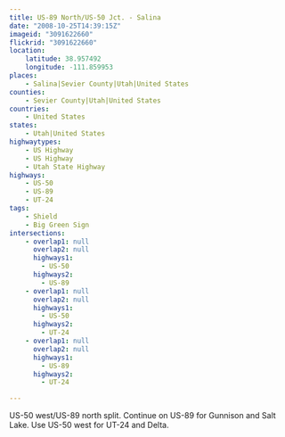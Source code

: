 ```yaml
---
title: US-89 North/US-50 Jct. - Salina
date: "2008-10-25T14:39:15Z"
imageid: "3091622660"
flickrid: "3091622660"
location:
    latitude: 38.957492
    longitude: -111.859953
places:
    - Salina|Sevier County|Utah|United States
counties:
    - Sevier County|Utah|United States
countries:
    - United States
states:
    - Utah|United States
highwaytypes:
    - US Highway
    - US Highway
    - Utah State Highway
highways:
    - US-50
    - US-89
    - UT-24
tags:
    - Shield
    - Big Green Sign
intersections:
    - overlap1: null
      overlap2: null
      highways1:
        - US-50
      highways2:
        - US-89
    - overlap1: null
      overlap2: null
      highways1:
        - US-50
      highways2:
        - UT-24
    - overlap1: null
      overlap2: null
      highways1:
        - US-89
      highways2:
        - UT-24

---
```

US-50 west/US-89 north split. Continue on US-89 for Gunnison and Salt Lake. Use US-50 west for UT-24 and Delta.